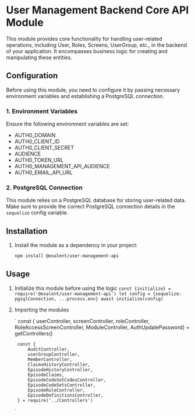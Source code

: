 # User Management Backend Core API Module

This module provides core functionality for handling user-related operations, including User, Roles, Screens, UserGroup, etc., in the backend of your application. It encompasses business logic for creating and manipulating these entities.

## Configuration

Before using this module, you need to configure it by passing necessary environment variables and establishing a PostgreSQL connection.

### 1. Environment Variables

Ensure the following environment variables are set:

-  AUTH0_DOMAIN
-  AUTH0_CLIENT_ID
-  AUTH0_CLIENT_SECRET
-  AUDIENCE
-  AUTH0_TOKEN_URL
-  AUTH0_MANAGEMENT_API_AUDIENCE
-  AUTH0_EMAIL_API_URL

### 2. PostgreSQL Connection

This module relies on a PostgreSQL database for storing user-related data. Make sure to provide the correct PostgreSQL connection details in the `sequelize` config variable.

## Installation

1. Install the module as a dependency in your project:

   ```bash
   npm install @exalent/user-management-api

## Usage

1. Initialize this module before using the logic
   `
    const {initialize} = require('@exalent/user-management-api')
    let config = {sequelize: pgsqlConnection, ...process.env}
    await initialize(config)
   `
2. Importing the modules

    `
        const {
            userController,
            screenController,
            roleController,
            RoleAccessScreenController,
            ModuleController,
            AuthUpdatePassword} = getControllers()

        const { 
            AuditController,
            userGroupController,
            MemberController,
            ClaimsHistoryController,
            EpisodeHistoryController,
            EpisodeClaims,
            EpisodeCodeSetCodesController,
            EpisodeCodeSetsController,
            EpisodeRuleController,
            EpisodeDefinitionsController,
        } = require('../Controllers')
    `

